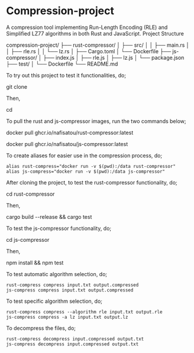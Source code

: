 # Compression-project
A compression tool implementing Run-Length Encoding (RLE) and Simplified LZ77 algorithms in both Rust and JavaScript.
Project Structure

compression-project/
├── rust-compressor/
│   ├── src/
│   │   ├── main.rs
│   │   ├── rle.rs
│   │   └── lz.rs
│   ├── Cargo.toml
│   └── Dockerfile
├── js-compressor/
│   ├── index.js
│   ├── rle.js
│   ├── lz.js
│   └── package.json
    ├── test/
│   └── Dockerfile
└── README.md

To try out this project to test it functionalities, do;

git clone <repo-url>

Then,

cd <repo-name>

To pull the rust and js-compressor images, run the two commands below;

docker pull ghcr.io/nafisatou/rust-compressor:latest

docker pull ghcr.io/nafisatou/js-compressor:latest

To create aliases for easier use in the compression process, do;

    alias rust-compress="docker run -v $(pwd):/data rust-compressor"
    alias js-compress="docker run -v $(pwd):/data js-compressor"

After cloning the project, to test the rust-compressor functionality, do;

cd rust-compressor

Then,

cargo build --release && cargo test

To test the js-compressor functionality, do;

cd js-compressor

Then,

npm install &&  npm test

To test automatic algorithm selection, do;

    rust-compress compress input.txt output.compressed
    js-compress compress input.txt output.compressed

To test specific algorithm selection, do;

    rust-compress compress --algorithm rle input.txt output.rle
    js-compress compress -a lz input.txt output.lz

To decompress the files, do;

    rust-compress decompress input.compressed output.txt
    js-compress decompress input.compressed output.txt
